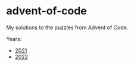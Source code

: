 # advent-of-code

My solutions to the puzzles from Advent of Code.

Years:
- [2021](./2021)
- [2022](./2022)
